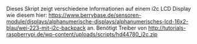 Dieses Skript zeigt verschiedene Informationen auf einem i2c LCD Display wie diesem hier: https://www.berrybase.de/sensoren-module/displays/alphanumerische-displays/alphanumerisches-lcd-16x2-blau/wei-223-mit-i2c-backpack an.
Benötigt Treiber von http://tutorials-raspberrypi.de/wp-content/uploads/scripts/hd44780_i2c.zip
